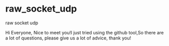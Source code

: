 # raw_socket_udp
raw socket udp

Hi Everyone,
  Nice to meet you!I just tried using the github tool,So there are a lot of questions, please give us a lot of advice, thank you!

